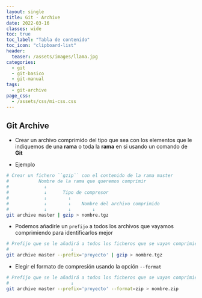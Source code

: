 ```yaml
---
layout: single
title: Git - Archive
date: 2022-03-16
classes: wide
toc: true
toc_label: "Tabla de contenido"
toc_icon: "clipboard-list"
header:
  teaser: /assets/images/llama.jpg
categories:
  - git
  - git-basico
  - git-manual
tags:
  - git-archive
page_css: 
  - /assets/css/mi-css.css
---
```


## Git Archive

* Crear un archivo comprimido del tipo que sea con los elementos que le indiquemos de una **rama** o toda la **rama** en si usando un comando de **Git**

* Ejemplo

```bash
# Crear un fichero ``gzip`` con el contenido de la rama master
#           Nombre de la rama que queremos comprimir 
#             ↓        
#             ↓      Tipo de compresor    
#             ↓        ↓        
#             ↓        ↓    Nombre del archivo comprimido    
#             ↓        ↓        ↓
git archive master | gzip > nombre.tgz
```

* Podemos añadirle un ``prefijo`` a todos los archivos que vayamos comprimiendo para identificarlos mejor

```bash
# Prefijo que se le añadirá a todos los ficheros que se vayan comprimiendo
#                       ↓
git archive master --prefix='proyecto' | gzip > nombre.tgz
```

* Elegir el formato de compresión usando la opción ``--format``

```bash
# Prefijo que se le añadirá a todos los ficheros que se vayan comprimiendo
#                       ↓
git archive master --prefix='proyecto' --format=zip > nombre.zip
```
